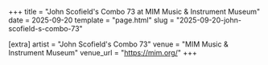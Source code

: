 +++
title = "John Scofield's Combo 73 at MIM Music & Instrument Museum"
date = 2025-09-20
template = "page.html"
slug = "2025-09-20-john-scofield-s-combo-73"

[extra]
artist = "John Scofield's Combo 73"
venue = "MIM Music & Instrument Museum"
venue_url = "https://mim.org/"
+++
